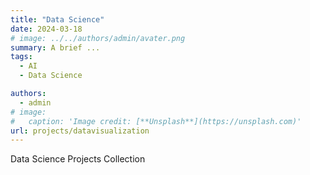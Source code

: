 ```yaml
---
title: "Data Science"
date: 2024-03-18
# image: ../../authors/admin/avater.png
summary: A brief ...
tags: 
  - AI
  - Data Science

authors:
  - admin
# image:
#   caption: 'Image credit: [**Unsplash**](https://unsplash.com)'
url: projects/datavisualization
---
```


Data Science Projects Collection
